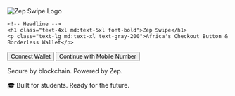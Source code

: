 <html lang="en">
<head>
  <meta charset="UTF-8">
  <meta name="viewport" content="width=device-width, initial-scale=1.0">
  <title>Zep Swipe — Africa's Checkout Button</title>
  <script src="https://cdn.tailwindcss.com"></script>
</head>
<body class="bg-gradient-to-br from-[#001f3f] via-[#003366] to-[#0077cc] text-white min-h-screen flex flex-col items-center justify-center font-sans">
  
  <!-- Logo -->
  <div class="flex flex-col items-center space-y-4 text-center">
    <img src="https://your-logo-link-here.png" alt="Zep Swipe Logo" class="w-20 h-20 rounded-full shadow-lg">
    
    <!-- Headline -->
    <h1 class="text-4xl md:text-5xl font-bold">Zep Swipe</h1>
    <p class="text-lg md:text-xl text-gray-200">Africa's Checkout Button & Borderless Wallet</p>
  </div>

  <!-- CTA Buttons -->
  <div class="mt-8 flex flex-col md:flex-row gap-4">
    <button class="px-6 py-3 bg-white text-[#001f3f] font-semibold rounded-xl shadow hover:bg-gray-100 transition">
      Connect Wallet
    </button>
    <button class="px-6 py-3 bg-[#0077cc] border border-white font-semibold rounded-xl shadow hover:bg-[#0099ff] transition">
      Continue with Mobile Number
    </button>
  </div>

  <!-- Tagline -->
  <p class="mt-6 text-sm text-gray-300">Secure by blockchain. Powered by Zep.</p>

  <!-- Footer -->
  <footer class="absolute bottom-4 text-xs text-gray-400 text-center">
    🎓 Built for students. Ready for the future.
  </footer>

</body>
</html>